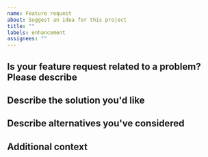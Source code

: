 ```yaml
---
name: Feature request
about: Suggest an idea for this project
title: ""
labels: enhancement
assignees: ""
---
```


## Is your feature request related to a problem? Please describe

<!-- A clear and concise description of what the problem is. Ex. I'm always frustrated when [...] -->

## Describe the solution you'd like

<!-- A clear and concise description of what you want to happen. -->

## Describe alternatives you've considered

<!-- A clear and concise description of any alternative solutions or features you've considered. -->

## Additional context

<!-- Add any other context or screenshots about the feature request here. -->
